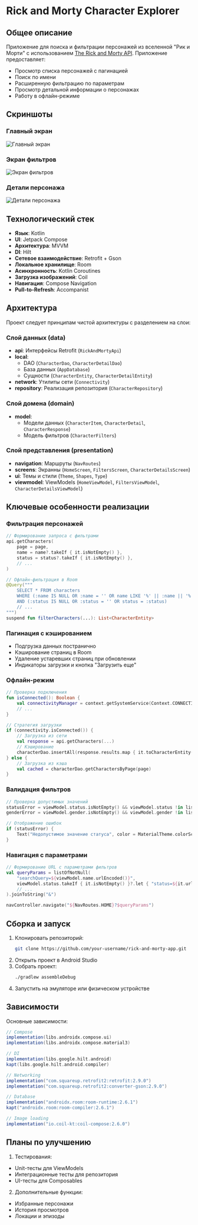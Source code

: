# Rick and Morty Character Explorer

## Общее описание
Приложение для поиска и фильтрации персонажей из вселенной "Рик и Морти" с использованием [The Rick and Morty API](https://rickandmortyapi.com). Приложение предоставляет:

- Просмотр списка персонажей с пагинацией
- Поиск по имени
- Расширенную фильтрацию по параметрам
- Просмотр детальной информации о персонажах
- Работу в офлайн-режиме

## Скриншоты

### Главный экран
![Главный экран](docs/screenshots/home_screen.jpg)

### Экран фильтров
![Экран фильтров](docs/screenshots/filters_screen.jpg)

### Детали персонажа
![Детали персонажа](docsscreenshots/character_details.jpg)

## Технологический стек
- **Язык**: Kotlin
- **UI**: Jetpack Compose
- **Архитектура**: MVVM
- **DI**: Hilt
- **Сетевое взаимодействие**: Retrofit + Gson
- **Локальное хранилище**: Room
- **Асинхронность**: Kotlin Coroutines
- **Загрузка изображений**: Coil
- **Навигация**: Compose Navigation
- **Pull-to-Refresh**: Accompanist

## Архитектура
Проект следует принципам чистой архитектуры с разделением на слои:

### Слой данных (data)
- **api**: Интерфейсы Retrofit (`RickAndMortyApi`)
- **local**: 
  - DAO (`CharacterDao`, `CharacterDetailDao`)
  - База данных (`AppDatabase`)
  - Сущности (`CharacterEntity`, `CharacterDetailEntity`)
- **network**: Утилиты сети (`Connectivity`)
- **repository**: Реализация репозитория (`CharacterRepository`)

### Слой домена (domain)
- **model**: 
  - Модели данных (`CharacterItem`, `CharacterDetail`, `CharacterResponse`)
  - Модель фильтров (`CharacterFilters`)

### Слой представления (presentation)
- **navigation**: Маршруты (`NavRoutes`)
- **screens**: Экранны (`HomeScreen`, `FiltersScreen`, `CharacterDetailsScreen`)
- **ui**: Темы и стили (`Theme`, `Shapes`, `Type`)
- **viewmodel**: ViewModels (`HomeViewModel`, `FiltersViewModel`, `CharacterDetailsViewModel`)

## Ключевые особенности реализации

### Фильтрация персонажей
```kotlin
// Формирование запроса с фильтрами
api.getCharacters(
    page = page,
    name = name?.takeIf { it.isNotEmpty() },
    status = status?.takeIf { it.isNotEmpty() },
    // ...
)

// Офлайн-фильтрация в Room
@Query("""
    SELECT * FROM characters 
    WHERE (:name IS NULL OR :name = '' OR name LIKE '%' || :name || '%')
    AND (:status IS NULL OR :status = '' OR status = :status)
    // ...
""")
suspend fun filterCharacters(...): List<CharacterEntity>
```

### Пагинация с кэшированием
- Подгрузка данных постранично
- Кэширование страниц в Room
- Удаление устаревших страниц при обновлении
- Индикаторы загрузки и кнопка "Загрузить еще"

### Офлайн-режим
```kotlin
// Проверка подключения
fun isConnected(): Boolean {
    val connectivityManager = context.getSystemService(Context.CONNECTIVITY_SERVICE) as ConnectivityManager
    // ...
}

// Стратегия загрузки
if (connectivity.isConnected()) {
    // Загрузка из сети
    val response = api.getCharacters(...)
    // Кэширование
    characterDao.insertAll(response.results.map { it.toCharacterEntity(page) })
} else {
    // Загрузка из кэша
    val cached = characterDao.getCharactersByPage(page)
}
```

### Валидация фильтров
```kotlin
// Проверка допустимых значений
statusError = viewModel.status.isNotEmpty() && viewModel.status !in listOf("Alive", "Dead", "Unknown")
genderError = viewModel.gender.isNotEmpty() && viewModel.gender !in listOf("Female", "Male", "Genderless", "Unknown")

// Отображение ошибок
if (statusError) {
    Text("Недопустимое значение статуса", color = MaterialTheme.colorScheme.error)
}
```

### Навигация с параметрами
```kotlin
// Формирование URL с параметрами фильтров
val queryParams = listOfNotNull(
    "searchQuery=${viewModel.name.urlEncoded()}",
    viewModel.status.takeIf { it.isNotEmpty() }?.let { "status=${it.urlEncoded()}" },
    // ...
).joinToString("&")

navController.navigate("${NavRoutes.HOME}?$queryParams")
```

## Сборка и запуск
1. Клонировать репозиторий:
   ```bash
   git clone https://github.com/your-username/rick-and-morty-app.git
   ```
3. Открыть проект в Android Studio
4. Собрать проект:
   ```bash
   ./gradlew assembleDebug
   ```
6. Запустить на эмуляторе или физическом устройстве

## Зависимости
Основные зависимости:
```gradle
// Compose
implementation(libs.androidx.compose.ui)
implementation(libs.androidx.compose.material3)

// DI
implementation(libs.google.hilt.android)
kapt(libs.google.hilt.android.compiler)

// Networking
implementation("com.squareup.retrofit2:retrofit:2.9.0")
implementation("com.squareup.retrofit2:converter-gson:2.9.0")

// Database
implementation("androidx.room:room-runtime:2.6.1")
kapt("androidx.room:room-compiler:2.6.1")

// Image loading
implementation("io.coil-kt:coil-compose:2.6.0")
```
## Планы по улучшению
1. Тестирования:
  - Unit-тесты для ViewModels
  - Интеграционные тесты для репозитория
  - UI-тесты для Composables
2. Дополнительные функции:
  - Избранные персонажи
  - История просмотров
  - Локации и эпизоды
